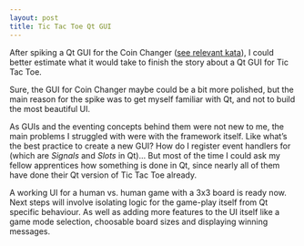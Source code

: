 ```yaml
---
layout: post
title: Tic Tac Toe Qt GUI
---
```


After spiking a Qt GUI for the Coin Changer ([see relevant kata](http://craftsmanship.sv.cmu.edu/exercises/coin-change-kata)), I could better estimate what it would take to finish the story about a Qt GUI for Tic Tac Toe.

Sure, the GUI for Coin Changer maybe could be a bit more polished, but the main reason for the spike was to get myself familiar with Qt, and not to build the most beautiful UI.

As GUIs and the eventing concepts behind them were not new to me, the main problems I struggled with were with the framework itself. Like what’s the best practice to create a new GUI? How do I register event handlers for (which are _Signals_ and _Slots_ in Qt)… But most of the time I could ask my fellow apprentices how something is done in Qt, since nearly all of them have done their Qt version of Tic Tac Toe already.

A working UI for a human vs. human game with a 3x3 board is ready now.
Next steps will involve isolating logic for the game-play itself from Qt specific behaviour. As well as adding more features to the UI itself like a game mode selection, choosable board sizes and displaying winning messages.